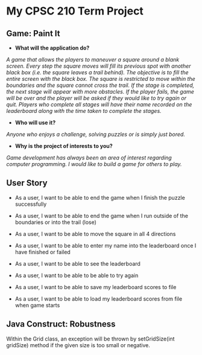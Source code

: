 # My CPSC 210 Term Project

## Game: Paint It 


- **What will the application do?**

*A game that allows the players to maneuver a square around a blank screen. Every step the square moves will fill
its previous spot with another black box (i.e. the square leaves a trail behind).
The objective is to fill the entire screen with the black box. The square is restricted to move within the boundaries
and the square cannot cross the trail. If the stage is completed, the next stage will appear with more obstacles. If
the player fails, the game will be over and the player will be asked if they would like to try again or quit. Players 
who complete all stages will have their name recorded on the leaderboard along with the time taken to complete 
the stages.*

- **Who will use it?**

*Anyone who enjoys a challenge, solving puzzles or is simply just bored.*

- **Why is the project of interests to you?**

*Game development has always been an area of interest regarding computer programming. I would like to build a game for
others to play.*


## User Story
- As a user, I want to be able to end the game when I finish the puzzle successfully
- As a user, I want to be able to end the game when I run outside of the boundaries or into the trail (lose)
- As a user, I want to be able to move the square in all 4 directions
- As a user, I want to be able to enter my name into the leaderboard once I have finished or failed
- As a user, I want to be able to see the leaderboard
- As a user, I want to be able to be able to try again

- As a user, I want to be able to save my leaderboard scores to file
- As a user, I want to be able to load my leaderboard scores from file when game starts 

## Java Construct: Robustness
Within the Grid class, an exception will be thrown by setGridSize(int gridSize) method if the given size is too small 
or negative.